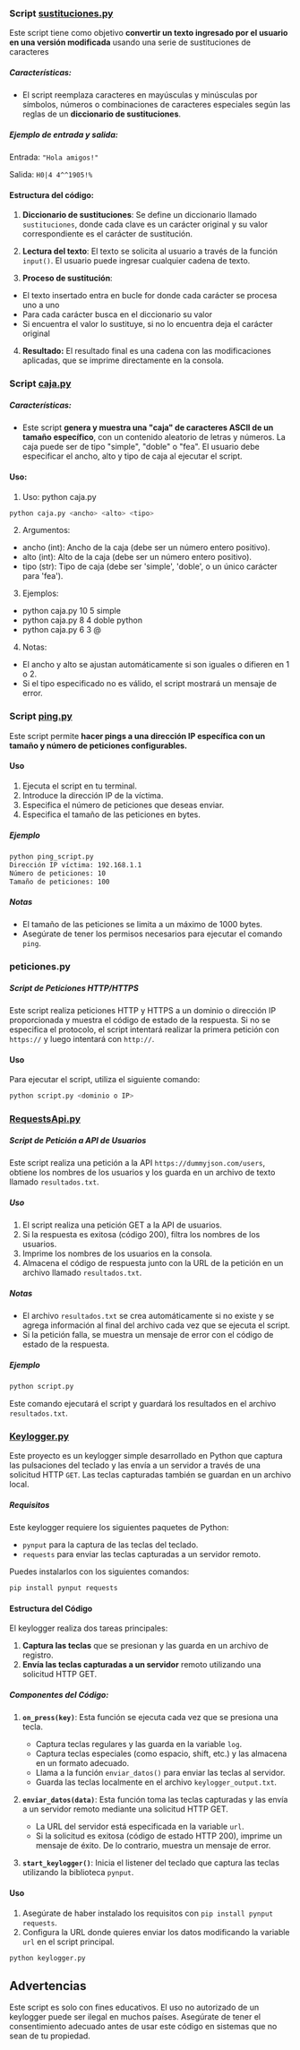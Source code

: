 
### Script [sustituciones.py](https://github.com/JCreiv/Python_exercises/blob/master/sustituciones.py)

Este script tiene como objetivo **convertir un texto ingresado por el usuario en una versión modificada** usando una serie de sustituciones de caracteres 


##### Características:

- El script reemplaza caracteres en mayúsculas y minúsculas por símbolos, números o combinaciones de caracteres especiales según las reglas de un **diccionario de sustituciones**.

##### Ejemplo de entrada y salida:

Entrada:
`"Hola amigos!"`

Salida:
``H0|4 4^^1905!%``
#### Estructura del código:

1. **Diccionario de sustituciones**: Se define un diccionario llamado `sustituciones`, donde cada clave es un carácter original y su valor correspondiente es el carácter de sustitución.

2. **Lectura del texto**: El texto se solicita al usuario a través de la función `input()`. El usuario puede ingresar cualquier cadena de texto.
3. **Proceso de sustitución**:
- El texto insertado entra en bucle for donde cada carácter se procesa uno a uno
- Para cada carácter busca en el diccionario su valor
- Si encuentra el valor lo sustituye, si no lo encuentra deja el carácter original
4. **Resultado:** El resultado final es una cadena con las modificaciones aplicadas, que se imprime directamente en la consola.


### Script [caja.py](https://github.com/JCreiv/Python_exercises/blob/master/peticiones.py)


##### Características:

- Este script **genera y muestra una "caja" de caracteres ASCII de un tamaño específico**, con un contenido aleatorio de letras y números. La caja puede ser de tipo "simple", "doble" o "fea". El usuario debe especificar el ancho, alto y tipo de caja al ejecutar el script.

#### Uso:

1. Uso: python caja.py 
```bash
python caja.py <ancho> <alto> <tipo>
```

2. Argumentos: 
- ancho (int): Ancho de la caja (debe ser un número entero positivo). 
- alto (int): Alto de la caja (debe ser un número entero positivo). 
- tipo (str): Tipo de caja (debe ser 'simple', 'doble', o un único carácter para 'fea'). 
3. Ejemplos: 
- python caja.py 10 5 simple  
- python caja.py 8 4 doble python 
- python caja.py 6 3 @ 
4. Notas: 
- El ancho y alto se ajustan automáticamente si son iguales o difieren en 1 o 2. 
- Si el tipo especificado no es válido, el script mostrará un mensaje de error. 

### Script [ping.py](https://github.com/JCreiv/Python_exercises/blob/master/ping.py)

Este script permite **hacer pings a una dirección IP específica con un tamaño y número de peticiones configurables.**

#### Uso 
1. Ejecuta el script en tu terminal. 
2. Introduce la dirección IP de la víctima. 
3. Especifica el número de peticiones que deseas enviar. 
4. Especifica el tamaño de las peticiones en bytes.

##### Ejemplo


```bash
python ping_script.py 
Dirección IP víctima: 192.168.1.1 
Número de peticiones: 10 
Tamaño de peticiones: 100
```

##### Notas 
- El tamaño de las peticiones se limita a un máximo de 1000 bytes. 
- Asegúrate de tener los permisos necesarios para ejecutar el comando `ping`.


### peticiones.py

##### Script de Peticiones HTTP/HTTPS

Este script realiza peticiones HTTP y HTTPS a un dominio o dirección IP proporcionada y muestra el código de estado de la respuesta. Si no se especifica el protocolo, el script intentará realizar la primera petición con `https://` y luego intentará con `http://`.

#### Uso

Para ejecutar el script, utiliza el siguiente comando:

```bash
python script.py <dominio o IP>
```

### [RequestsApi.py](https://github.com/JCreiv/Python_exercises/blob/master/RequestsApi.py)

##### Script de Petición a API de Usuarios

Este script realiza una petición a la API `https://dummyjson.com/users`, obtiene los nombres de los usuarios y los guarda en un archivo de texto llamado `resultados.txt`.

##### Uso

1. El script realiza una petición GET a la API de usuarios.
2. Si la respuesta es exitosa (código 200), filtra los nombres de los usuarios.
3. Imprime los nombres de los usuarios en la consola.
4. Almacena el código de respuesta junto con la URL de la petición en un archivo llamado `resultados.txt`.

##### Notas

- El archivo `resultados.txt` se crea automáticamente si no existe y se agrega información al final del archivo cada vez que se ejecuta el script.
- Si la petición falla, se muestra un mensaje de error con el código de estado de la respuesta.

##### Ejemplo

```bash
python script.py
```


Este comando ejecutará el script y guardará los resultados en el archivo `resultados.txt`.


### [Keylogger.py](https://github.com/JCreiv/Python_exercises/blob/master/Keylogger.py)

Este proyecto es un keylogger simple desarrollado en Python que captura las pulsaciones del teclado y las envía a un servidor a través de una solicitud HTTP `GET`. Las teclas capturadas también se guardan en un archivo local.

##### Requisitos

Este keylogger requiere los siguientes paquetes de Python:

- `pynput` para la captura de las teclas del teclado.
- `requests` para enviar las teclas capturadas a un servidor remoto.

Puedes instalarlos con los siguientes comandos:

```bash
pip install pynput requests
```

#### Estructura del Código

El keylogger realiza dos tareas principales:

1. **Captura las teclas** que se presionan y las guarda en un archivo de registro.
2. **Envía las teclas capturadas a un servidor** remoto utilizando una solicitud HTTP GET.

##### Componentes del Código:

1. **`on_press(key)`**: Esta función se ejecuta cada vez que se presiona una tecla.
    
    - Captura teclas regulares y las guarda en la variable `log`.
    - Captura teclas especiales (como espacio, shift, etc.) y las almacena en un formato adecuado.
    - Llama a la función `enviar_datos()` para enviar las teclas al servidor.
    - Guarda las teclas localmente en el archivo `keylogger_output.txt`.
2. **`enviar_datos(data)`**: Esta función toma las teclas capturadas y las envía a un servidor remoto mediante una solicitud HTTP GET.
    
    - La URL del servidor está especificada en la variable `url`.
    - Si la solicitud es exitosa (código de estado HTTP 200), imprime un mensaje de éxito. De lo contrario, muestra un mensaje de error.
3. **`start_keylogger()`**: Inicia el listener del teclado que captura las teclas utilizando la biblioteca `pynput`.
    

#### Uso

1. Asegúrate de haber instalado los requisitos con `pip install pynput requests`.
2. Configura la URL donde quieres enviar los datos modificando la variable `url` en el script principal.

```bash
python keylogger.py
```


## Advertencias

Este script es solo con fines educativos. El uso no autorizado de un keylogger puede ser ilegal en muchos países. Asegúrate de tener el consentimiento adecuado antes de usar este código en sistemas que no sean de tu propiedad.
